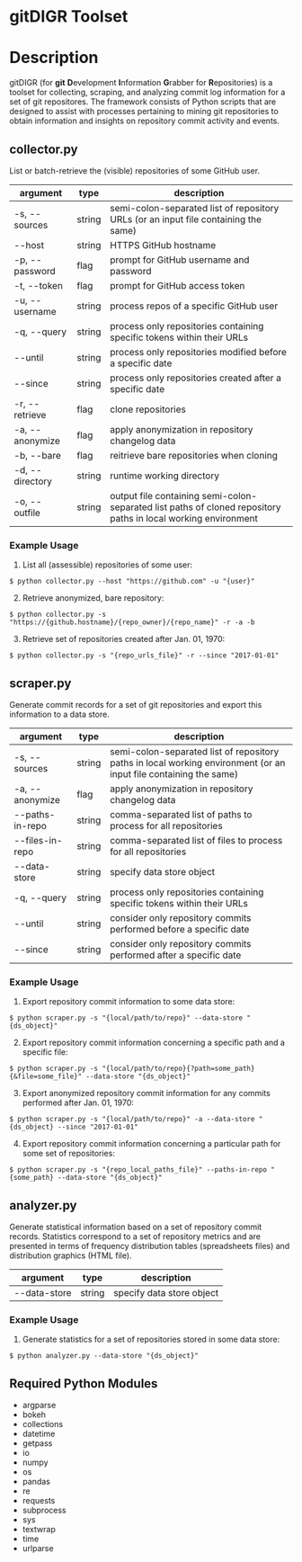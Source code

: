 # gitDIGR Toolset


# Description
gitDIGR (for **git** **D**evelopment **I**nformation **G**rabber for **R**epositories) is a toolset for collecting, scraping, and analyzing commit log information for a set of git repositores. The framework consists of Python scripts that are designed to assist with processes pertaining to mining git repositories to obtain information and insights on repository commit activity and events.


## collector.py


List or batch-retrieve the \(visible\) repositories of some GitHub user.


| argument | type | description |
|----------|------|-------------|
| \-s, \-\-sources | string | semi\-colon\-separated list of repository URLs \(or an input file containing the same\) |
| \-\-host | string | HTTPS GitHub hostname |
| \-p, \-\-password | flag | prompt for GitHub username and password |
| \-t, \-\-token | flag | prompt for GitHub access token |
| \-u, \-\-username | string | process repos of a specific GitHub user |
| \-q, \-\-query | string | process only repositories containing specific tokens within their URLs |
| \-\-until | string | process only repositories modified before a specific date |
| \-\-since | string | process only repositories created after a specific date |
| \-r, \-\-retrieve | flag | clone repositories |
| \-a, \-\-anonymize | flag | apply anonymization in repository changelog data |
| \-b, \-\-bare | flag | reitrieve bare repositories when cloning |
| \-d, \-\-directory | string | runtime working directory |
| \-o, \-\-outfile | string | output file containing semi\-colon\-separated list paths of cloned repository paths in local working environment |

### Example Usage

1. List all (assessible) repositories of some user:
```
$ python collector.py --host "https://github.com" -u "{user}"
```

2. Retrieve anonymized, bare repository:
```
$ python collector.py -s "https://{github.hostname}/{repo_owner}/{repo_name}" -r -a -b
```

3. Retrieve set of repositories created after Jan. 01, 1970:
```
$ python collector.py -s "{repo_urls_file}" -r --since "2017-01-01"
```


## scraper.py


Generate commit records for a set of git repositories and export this information to a data store.


| argument | type | description |
|----------|------|-------------|
| \-s, \-\-sources | string | semi\-colon\-separated list of repository paths in local working environment  \(or an input file containing the same\) |
| \-a, \-\-anonymize | flag | apply anonymization in repository changelog data |
| \-\-paths\-in\-repo | string | comma-separated list of paths to process for all repositories |
| \-\-files\-in\-repo | string | comma-separated list of files to process for all repositories |
| \-\-data\-store | string | specify data store object |
| \-q, \-\-query | string | process only repositories containing specific tokens within their URLs |
| \-\-until | string | consider only repository commits performed before a specific date |
| \-\-since | string | consider only repository commits performed after a specific date |


### Example Usage

1.  Export repository commit information to some data store:
```
$ python scraper.py -s "{local/path/to/repo}" --data-store "{ds_object}"
```

2. Export repository commit information concerning a specific path and a specific file:
```
$ python scraper.py -s "{local/path/to/repo}{?path=some_path}{&file=some_file}" --data-store "{ds_object}"
```

3. Export anonymized repository commit information for any commits performed after Jan. 01, 1970:
```
$ python scraper.py -s "{local/path/to/repo}" -a --data-store "{ds_object} --since "2017-01-01"
```

4. Export repository commit information concerning a particular path for some set of repositories:
```
$ python scraper.py -s "{repo_local_paths_file}" --paths-in-repo "{some_path} --data-store "{ds_object}"
```



## analyzer.py

Generate statistical information based on a set of repository commit records. Statistics correspond to a set of repository metrics and are presented in terms of frequency distribution tables \(spreadsheets files\) and distribution graphics \(HTML file\).


| argument | type | description |
|----------|------|-------------|
| \-\-data\-store | string | specify data store object |

### Example Usage

1. Generate statistics for a set of repositories stored in some data store:
```
$ python analyzer.py --data-store "{ds_object}"
```



## Required Python Modules
- argparse
- bokeh
- collections
- datetime
- getpass
- io
- numpy
- os
- pandas
- re
- requests
- subprocess
- sys
- textwrap
- time
- urlparse
